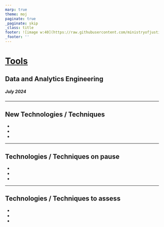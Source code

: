 ```yaml
---
marp: true
theme: moj
paginate: true
_paginate: skip
_class: title
footer: ![image w:40](https://raw.githubusercontent.com/ministryofjustice/marp-moj-theme/main/images/moj.png)
_footer: ''
---
```


<!-- _header: ![w:100](https://raw.githubusercontent.com/ministryofjustice/marp-moj-theme/main/images/moj.png) -->

# [Tools](https://github.com/moj-analytical-services/data-and-analytics-engineering-tech-radar/2024_august/tools)

## Data and Analytics Engineering

##### July 2024

---

## New Technologies / Techniques

-
-
-

---

## Technologies / Techniques on pause

-
-
-

---

## Technologies / Techniques to assess

-
-
-
